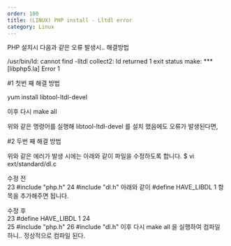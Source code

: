 ```yaml
---
order: 100
title: (LINUX) PHP install - Lltdl error
category: Linux
---
```


PHP 설치시 다음과 같은 오류 발생시.. 해결방법



/usr/bin/ld: cannot find -lltdl
collect2: ld returned 1 exit status
make: *** [libphp5.la] Error 1

#1 첫번 째 해결 방법

yum install libtool-ltdl-devel

이후 다시
make all


위와 같은 명령어를 실행해 libtool-ltdl-devel 를 설치 했음에도 오류가 발생된다면,

#2 두번 째 해결 방법

위와 같은 에러가 발생 시에는 아래와 같이 파일을 수정하도록 합니다.
$ vi ext/standard/dl.c

수정 전	
23	#include "php.h"
24	#include "dl.h"
아래와 같이 #define HAVE_LIBDL 1 항목을 추가해주면 됩니다.

수정 후	
23	#define HAVE_LIBDL 1
24	
25	#include "php.h"
26	#include "dl.h"
이후 다시
make all
을 실행하여 컴파일 하니.. 정상적으로 컴파일 된다.
